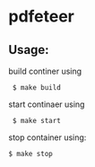# pdfeteer


## Usage:

build continer using

``` $ make build```

start continaer using

``` $ make start```

stop container using:

``` $ make stop ```

